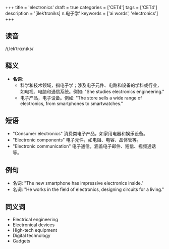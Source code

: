 +++
title = 'electronics'
draft = true
categories = ['CET4']
tags = ['CET4']
description = '[ilekˈtrɔniks] n.电子学'
keywords = ['ai words', 'electronics']
+++

## 读音
/ɪˌlekˈtrɑːnɪks/

## 释义
- **名词**: 
    - 科学和技术领域，指电子学；涉及电子元件、电路和设备的学科或行业，如电视、电脑和通信系统。例如: "She studies electronics engineering."
    - 电子产品，电子设备。例如: "The store sells a wide range of electronics, from smartphones to smartwatches."

## 短语
- "Consumer electronics" 消费类电子产品，如家用电器和娱乐设备。
- "Electronic components" 电子元件，如电阻、电容、晶体管等。
- "Electronic communication" 电子通信，涵盖电子邮件、短信、视频通话等。

## 例句
- 名词: "The new smartphone has impressive electronics inside."
- 名词: "He works in the field of electronics, designing circuits for a living."

## 同义词
- Electrical engineering
- Electronical devices
- High-tech equipment
- Digital technology
- Gadgets
